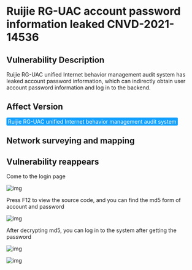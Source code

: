 # Ruijie RG-UAC account password information leaked CNVD-2021-14536

## Vulnerability Description

Ruijie RG-UAC unified Internet behavior management audit system has leaked account password information, which can indirectly obtain user account password information and log in to the backend.

## Affect Version

<span style="background-color:rgb(18, 160, 255); padding: 2px 4px; border-radius: 3px; color: white;">Ruijie RG-UAC unified Internet behavior management audit system</span>

## Network surveying and mapping



## Vulnerability reappears

Come to the login page



![img](https://raw.githubusercontent.com/PeiQi0/PeiQi-WIKI-Book/refs/heads/main/docs/.vuepress/../.vuepress/public/img/ruijie-1.png)



Press F12 to view the source code, and you can find the md5 form of account and password



![img](https://raw.githubusercontent.com/PeiQi0/PeiQi-WIKI-Book/refs/heads/main/docs/.vuepress/../.vuepress/public/img/ruijie-2.png)



After decrypting md5, you can log in to the system after getting the password



![img](https://raw.githubusercontent.com/PeiQi0/PeiQi-WIKI-Book/refs/heads/main/docs/.vuepress/../.vuepress/public/img/ruijie-3.png)



![img](https://raw.githubusercontent.com/PeiQi0/PeiQi-WIKI-Book/refs/heads/main/docs/.vuepress/../.vuepress/public/img/ruijie-4.png)



## 
